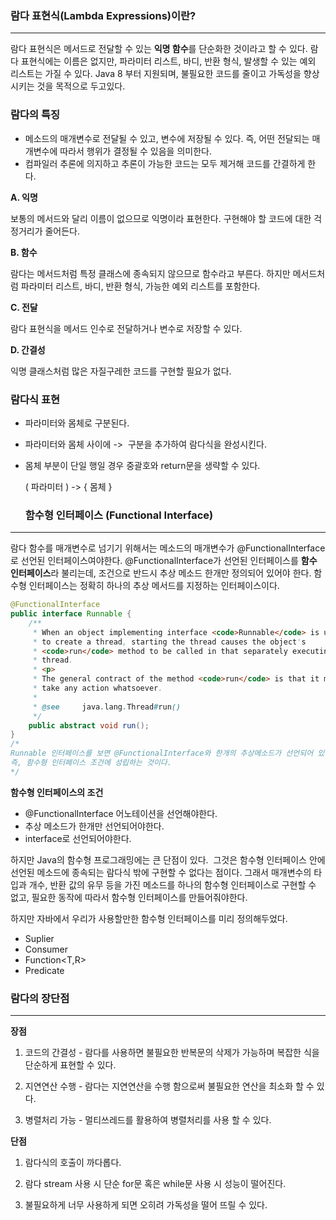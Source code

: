 ### **람다 표현식(Lambda Expressions)이란?**

---

람다 표현식은 메서드로 전달할 수 있는 **익명 함수**를 단순화한 것이라고 할 수 있다. 
람다 표현식에는 이름은 없지만, 파라미터 리스트, 바디, 반환 형식, 발생할 수 있는 예외 리스트는 가질 수 있다.
Java 8 부터 지원되며, 불필요한 코드를 줄이고 가독성을 향상시키는 것을 목적으로 두고있다.

### **람다의 특징**

- 메소드의 매개변수로 전달될 수 있고, 변수에 저장될 수 있다.
즉, 어떤 전달되는 매개변수에 따라서 행위가 결정될 수 있음을 의미한다.
- 컴파일러 추론에 의지하고 추론이 가능한 코드는 모두 제거해 코드를 간결하게 한다.

**A. 익명**

보통의 메서드와 달리 이름이 없으므로 익명이라 표현한다. 구현해야 할 코드에 대한 걱정거리가 줄어든다.

**B. 함수**

람다는 메서드처럼 특정 클래스에 종속되지 않으므로 함수라고 부른다. 하지만 메서드처럼 파라미터 리스트, 바디, 반환 형식, 가능한 예외 리스트를 포함한다.

**C. 전달**

람다 표현식을 메서드 인수로 전달하거나 변수로 저장할 수 있다.

**D. 간결성**

익명 클래스처럼 많은 자질구레한 코드를 구현할 필요가 없다.

### **람다식 표현**

- 파라미터와 몸체로 구분된다.
- 파라미터와 몸체 사이에 ->  구분을 추가하여 람다식을 완성시킨다.
- 몸체 부분이 단일 행일 경우 중괄호와 return문을 생략할 수 있다.
    
    ( 파라미터 ) -> { 몸체 }
    
    
    ### **함수형 인터페이스 (Functional Interface)**

---

람다 함수를 매개변수로 넘기기 위해서는 메소드의 매개변수가 @FunctionalInterface로 선언된 인터페이스여야한다. @FunctionalInterface가 선언된 인터페이스를 **함수 인터페이스**라 불리는데, 조건으로 반드시 추상 메소드 한개만 정의되어 있어야 한다.
함수형 인터페이스는 정확히 하나의 추상 메서드를 지정하는 인터페이스이다.

```java
@FunctionalInterface
public interface Runnable {
    /**
     * When an object implementing interface <code>Runnable</code> is used
     * to create a thread, starting the thread causes the object's
     * <code>run</code> method to be called in that separately executing
     * thread.
     * <p>
     * The general contract of the method <code>run</code> is that it may
     * take any action whatsoever.
     *
     * @see     java.lang.Thread#run()
     */
    public abstract void run();
}
/*
Runnable 인터페이스를 보면 @FunctionalInterface와 한개의 추상메소드가 선언되어 있다.
즉, 함수형 인터페이스 조건에 성립하는 것이다.
*/
```
**함수형 인터페이스의 조건**

- @FunctionalInterface 어노테이션을 선언해야한다.
- 추상 메소드가 한개만 선언되어야한다.
- interface로 선언되어야한다.

하지만 Java의 함수형 프로그래밍에는 큰 단점이 있다.  그것은 함수형 인터페이스 안에 선언된 메소드에 종속되는 람다식 밖에 구현할 수 없다는 점이다. 그래서 매개변수의 타입과 개수, 반환 값의 유무 등을 가진 메소드를 하나의 함수형 인터페이스로 구현할 수 없고, 필요한 동작에 따라서 함수형 인터페이스를 만들어줘야한다.

하지만 자바에서 우리가 사용할만한 함수형 인터페이스를 미리 정의해두었다.

- Suplier<T>
- Consumer<T>
- Function<T,R>
- Predicate<T>

### **람다의 장단점**

---

**장점**

1. 코드의 간결성 - 람다를 사용하면 불필요한 반복문의 삭제가 가능하며 복잡한 식을 단순하게 표현할 수 있다.

2. 지연연산 수행 - 람다는 지연연산을 수행 함으로써 불필요한 연산을 최소화 할 수 있다.

3. 병렬처리 가능 - 멀티쓰레드를 활용하여 병렬처리를 사용 할 수 있다.

**단점**

1. 람다식의 호출이 까다롭다.

2. 람다 stream 사용 시 단순 for문 혹은 while문 사용 시 성능이 떨어진다.

3. 불필요하게 너무 사용하게 되면 오히려 가독성을 떨어 뜨릴 수 있다.
